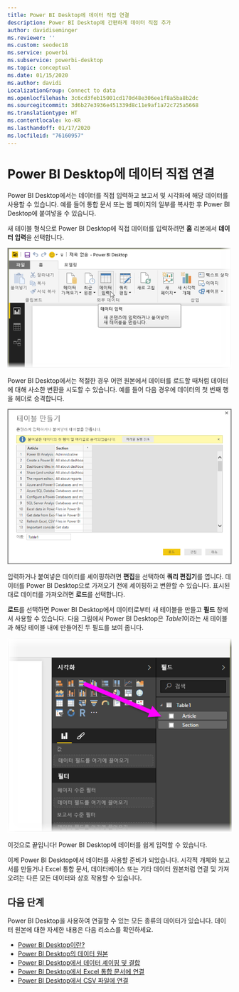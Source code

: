 ```yaml
---
title: Power BI Desktop에 데이터 직접 연결
description: Power BI Desktop에 간편하게 데이터 직접 추가
author: davidiseminger
ms.reviewer: ''
ms.custom: seodec18
ms.service: powerbi
ms.subservice: powerbi-desktop
ms.topic: conceptual
ms.date: 01/15/2020
ms.author: davidi
LocalizationGroup: Connect to data
ms.openlocfilehash: 3c6cd3feb15001cd170d48e306ee1f8a5ba8b2dc
ms.sourcegitcommit: 3d6b27e3936e451339d8c11e9af1a72c725a5668
ms.translationtype: HT
ms.contentlocale: ko-KR
ms.lasthandoff: 01/17/2020
ms.locfileid: "76160957"
---
```

# <a name="enter-data-directly-into-power-bi-desktop"></a>Power BI Desktop에 데이터 직접 연결

Power BI Desktop에서는 데이터를 직접 입력하고 보고서 및 시각화에 해당 데이터를 사용할 수 있습니다. 예를 들어 통합 문서 또는 웹 페이지의 일부를 복사한 후 Power BI Desktop에 붙여넣을 수 있습니다.

새 테이블 형식으로 Power BI Desktop에 직접 데이터를 입력하려면 **홈** 리본에서 **데이터 입력**을 선택합니다.

![홈에서 데이터 입력 선택](media/desktop-enter-data-directly-into-desktop/enter-data-directly_1.png)

Power BI Desktop에서는 적절한 경우 어떤 원본에서 데이터를 로드할 때처럼 데이터에 대해 사소한 변환을 시도할 수 있습니다. 예를 들어 다음 경우에 데이터의 첫 번째 행을 헤더로 승격합니다.

![첫 행이 열 제목인 데이터](media/desktop-enter-data-directly-into-desktop/enter-data-directly_2.png)

입력하거나 붙여넣은 데이터를 셰이핑하려면 **편집**을 선택하여 **쿼리 편집기**를 엽니다. 데이터를 Power BI Desktop으로 가져오기 전에 셰이핑하고 변환할 수 있습니다. 표시된 대로 데이터를 가져오려면 **로드**를 선택합니다.

**로드**를 선택하면 Power BI Desktop에서 데이터로부터 새 테이블을 만들고 **필드** 창에서 사용할 수 있습니다. 다음 그림에서 Power BI Desktop은 *Table1*이라는 새 테이블과 해당 테이블 내에 만들어진 두 필드를 보여 줍니다.

![Power BI Desktop에 로드된 필드](media/desktop-enter-data-directly-into-desktop/enter-data-directly_3.png)

이것으로 끝입니다! Power BI Desktop에 데이터를 쉽게 입력할 수 있습니다.

이제 Power BI Desktop에서 데이터를 사용할 준비가 되었습니다. 시각적 개체와 보고서를 만들거나 Excel 통합 문서, 데이터베이스 또는 기타 데이터 원본처럼 연결 및 가져오려는 다른 모든 데이터와 상호 작용할 수 있습니다.

## <a name="next-steps"></a>다음 단계

Power BI Desktop을 사용하여 연결할 수 있는 모든 종류의 데이터가 있습니다. 데이터 원본에 대한 자세한 내용은 다음 리소스를 확인하세요.

* [Power BI Desktop이란?](desktop-what-is-desktop.md)
* [Power BI Desktop의 데이터 원본](desktop-data-sources.md)
* [Power BI Desktop에서 데이터 셰이핑 및 결합](desktop-shape-and-combine-data.md)
* [Power BI Desktop에서 Excel 통합 문서에 연결](desktop-connect-excel.md)
* [Power BI Desktop에서 CSV 파일에 연결](desktop-connect-csv.md)
